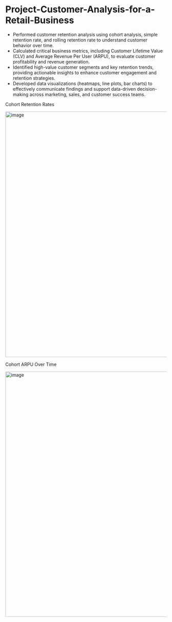 # Project-Customer-Analysis-for-a-Retail-Business 

+ Performed customer retention analysis using cohort analysis, simple retention rate, and rolling retention rate to understand customer behavior over time.
+ Calculated critical business metrics, including Customer Lifetime Value (CLV) and Average Revenue Per User (ARPU), to evaluate customer profitability and revenue generation.
+ Identified high-value customer segments and key retention trends, providing actionable insights to enhance customer engagement and retention strategies.
+ Developed data visualizations (heatmaps, line plots, bar charts) to effectively communicate findings and support data-driven decision-making across marketing, sales, and customer success teams.

Cohort Retention Rates

<img width="767" alt="image" src="https://github.com/user-attachments/assets/5edb350a-7969-461d-a95d-1a536ed9c3f3">

Cohort ARPU Over Time

<img width="766" alt="image" src="https://github.com/user-attachments/assets/414a012b-09bb-4405-a144-06b5bab38af8">


